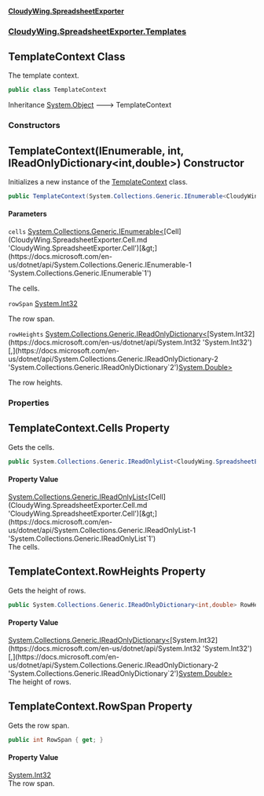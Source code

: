 #### [CloudyWing.SpreadsheetExporter](index.md 'index')
### [CloudyWing.SpreadsheetExporter.Templates](CloudyWing.SpreadsheetExporter.Templates.md 'CloudyWing.SpreadsheetExporter.Templates')

## TemplateContext Class

The template context.

```csharp
public class TemplateContext
```

Inheritance [System.Object](https://docs.microsoft.com/en-us/dotnet/api/System.Object 'System.Object') &#129106; TemplateContext
### Constructors

<a name='CloudyWing.SpreadsheetExporter.Templates.TemplateContext.TemplateContext(System.Collections.Generic.IEnumerable_CloudyWing.SpreadsheetExporter.Cell_,int,System.Collections.Generic.IReadOnlyDictionary_int,double_)'></a>

## TemplateContext(IEnumerable<Cell>, int, IReadOnlyDictionary<int,double>) Constructor

Initializes a new instance of the [TemplateContext](CloudyWing.SpreadsheetExporter.Templates.TemplateContext.md 'CloudyWing.SpreadsheetExporter.Templates.TemplateContext') class.

```csharp
public TemplateContext(System.Collections.Generic.IEnumerable<CloudyWing.SpreadsheetExporter.Cell> cells, int rowSpan, System.Collections.Generic.IReadOnlyDictionary<int,double> rowHeights);
```
#### Parameters

<a name='CloudyWing.SpreadsheetExporter.Templates.TemplateContext.TemplateContext(System.Collections.Generic.IEnumerable_CloudyWing.SpreadsheetExporter.Cell_,int,System.Collections.Generic.IReadOnlyDictionary_int,double_).cells'></a>

`cells` [System.Collections.Generic.IEnumerable&lt;](https://docs.microsoft.com/en-us/dotnet/api/System.Collections.Generic.IEnumerable-1 'System.Collections.Generic.IEnumerable`1')[Cell](CloudyWing.SpreadsheetExporter.Cell.md 'CloudyWing.SpreadsheetExporter.Cell')[&gt;](https://docs.microsoft.com/en-us/dotnet/api/System.Collections.Generic.IEnumerable-1 'System.Collections.Generic.IEnumerable`1')

The cells.

<a name='CloudyWing.SpreadsheetExporter.Templates.TemplateContext.TemplateContext(System.Collections.Generic.IEnumerable_CloudyWing.SpreadsheetExporter.Cell_,int,System.Collections.Generic.IReadOnlyDictionary_int,double_).rowSpan'></a>

`rowSpan` [System.Int32](https://docs.microsoft.com/en-us/dotnet/api/System.Int32 'System.Int32')

The row span.

<a name='CloudyWing.SpreadsheetExporter.Templates.TemplateContext.TemplateContext(System.Collections.Generic.IEnumerable_CloudyWing.SpreadsheetExporter.Cell_,int,System.Collections.Generic.IReadOnlyDictionary_int,double_).rowHeights'></a>

`rowHeights` [System.Collections.Generic.IReadOnlyDictionary&lt;](https://docs.microsoft.com/en-us/dotnet/api/System.Collections.Generic.IReadOnlyDictionary-2 'System.Collections.Generic.IReadOnlyDictionary`2')[System.Int32](https://docs.microsoft.com/en-us/dotnet/api/System.Int32 'System.Int32')[,](https://docs.microsoft.com/en-us/dotnet/api/System.Collections.Generic.IReadOnlyDictionary-2 'System.Collections.Generic.IReadOnlyDictionary`2')[System.Double](https://docs.microsoft.com/en-us/dotnet/api/System.Double 'System.Double')[&gt;](https://docs.microsoft.com/en-us/dotnet/api/System.Collections.Generic.IReadOnlyDictionary-2 'System.Collections.Generic.IReadOnlyDictionary`2')

The row heights.
### Properties

<a name='CloudyWing.SpreadsheetExporter.Templates.TemplateContext.Cells'></a>

## TemplateContext.Cells Property

Gets the cells.

```csharp
public System.Collections.Generic.IReadOnlyList<CloudyWing.SpreadsheetExporter.Cell> Cells { get; }
```

#### Property Value
[System.Collections.Generic.IReadOnlyList&lt;](https://docs.microsoft.com/en-us/dotnet/api/System.Collections.Generic.IReadOnlyList-1 'System.Collections.Generic.IReadOnlyList`1')[Cell](CloudyWing.SpreadsheetExporter.Cell.md 'CloudyWing.SpreadsheetExporter.Cell')[&gt;](https://docs.microsoft.com/en-us/dotnet/api/System.Collections.Generic.IReadOnlyList-1 'System.Collections.Generic.IReadOnlyList`1')  
The cells.

<a name='CloudyWing.SpreadsheetExporter.Templates.TemplateContext.RowHeights'></a>

## TemplateContext.RowHeights Property

Gets the height of rows.

```csharp
public System.Collections.Generic.IReadOnlyDictionary<int,double> RowHeights { get; }
```

#### Property Value
[System.Collections.Generic.IReadOnlyDictionary&lt;](https://docs.microsoft.com/en-us/dotnet/api/System.Collections.Generic.IReadOnlyDictionary-2 'System.Collections.Generic.IReadOnlyDictionary`2')[System.Int32](https://docs.microsoft.com/en-us/dotnet/api/System.Int32 'System.Int32')[,](https://docs.microsoft.com/en-us/dotnet/api/System.Collections.Generic.IReadOnlyDictionary-2 'System.Collections.Generic.IReadOnlyDictionary`2')[System.Double](https://docs.microsoft.com/en-us/dotnet/api/System.Double 'System.Double')[&gt;](https://docs.microsoft.com/en-us/dotnet/api/System.Collections.Generic.IReadOnlyDictionary-2 'System.Collections.Generic.IReadOnlyDictionary`2')  
The height of rows.

<a name='CloudyWing.SpreadsheetExporter.Templates.TemplateContext.RowSpan'></a>

## TemplateContext.RowSpan Property

Gets the row span.

```csharp
public int RowSpan { get; }
```

#### Property Value
[System.Int32](https://docs.microsoft.com/en-us/dotnet/api/System.Int32 'System.Int32')  
The row span.